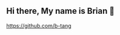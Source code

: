 ## Hi there, My name is Brian 👋 
https://github.com/b-tang
[](https://img.shields.io/badge/Github-Hi-blue)
[](https://github.com/b-tang)
